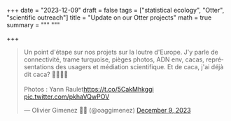+++
date = "2023-12-09"
draft = false
tags = ["statistical ecology", "Otter", "scientific outreach"]
title = "Update on our Otter projects"
math = true
summary = """
"""

+++

<blockquote class="twitter-tweet"><p lang="fr" dir="ltr">Un point d&#39;étape sur nos projets sur la loutre d&#39;Europe. J&#39;y parle de connectivité, trame turquoise, pièges photos, ADN env, cacas, représentations des usagers et médiation scientifique. Et de caca, j&#39;ai déjà dit caca? 🦦💩🧬📸<br><br>Photos : Yann Raulet<a href="https://t.co/5CakMhkggi">https://t.co/5CakMhkggi</a> <a href="https://t.co/pkhaVQwPOV">pic.twitter.com/pkhaVQwPOV</a></p>&mdash; Olivier Gimenez 🖖🦦 (@oaggimenez) <a href="https://twitter.com/oaggimenez/status/1733494233686835543?ref_src=twsrc%5Etfw">December 9, 2023</a></blockquote> <script async src="https://platform.twitter.com/widgets.js" charset="utf-8"></script> 
